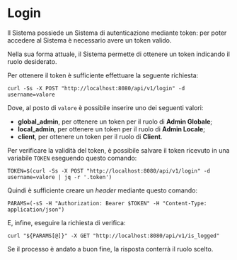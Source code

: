 # Login

Il Sistema possiede un Sistema di autenticazione mediante token: per poter accedere al Sistema è necessario avere un token valido.

Nella sua forma attuale, il Sistema permette di ottenere un token indicando il ruolo desiderato.

Per ottenere il token è sufficiente effettuare la seguente richiesta:

`curl -Ss -X POST "http://localhost:8080/api/v1/login" -d username=valore`

Dove, al posto di `valore` è possibile inserire uno dei seguenti valori:

- **global_admin**, per ottenere un token per il ruolo di **Admin Globale**;
- **local_admin**, per ottenere un token per il ruolo di **Admin Locale**;
- **client**, per ottenere un token per il ruolo di **Client**.

Per verificare la validità del token, è possibile salvare il token ricevuto in una variabile `TOKEN` eseguendo questo comando:

`TOKEN=$(curl -Ss -X POST "http://localhost:8080/api/v1/login" -d username=valore | jq -r '.token')`

Quindi è sufficiente creare un _header_ mediante questo comando:

`PARAMS=(-sS -H "Authorization: Bearer $TOKEN" -H "Content-Type: application/json")`

E, infine, eseguire la richiesta di vеrifica:

`curl "${PARAMS[@]}" -X GET "http://localhost:8080/api/v1/is_logged"`

Se il processo è andato a buon fine, la risposta conterrà il ruolo scelto.
